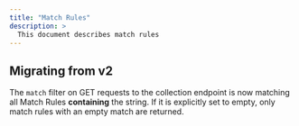 ```yaml
---
title: "Match Rules"
description: >
  This document describes match rules
---
```


## Migrating from v2

The `match` filter on GET requests to the collection endpoint is now matching all Match Rules **containing** the string. If it is explicitly set to empty, only match rules with an empty match are returned.
